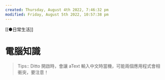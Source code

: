 ```yaml
---
created: Thursday, August 4th 2022, 7:46:32 pm
modified: Friday, August 5th 2022, 10:57:38 pm
---
```

[[●日常生活]]
# 電腦知識

> Tips:: Ditto 開啟時，會讓 aText 輸入中文時當機，可能兩個應用程式會相衝突，要注意！

